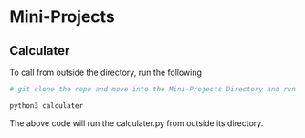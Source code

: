 # Mini-Projects

## Calculater

To call from outside the directory, run the following

```bash
# git clone the repo and move into the Mini-Projects Directory and run

python3 calculater
```
The above code will run the calculater.py from outside its directory.